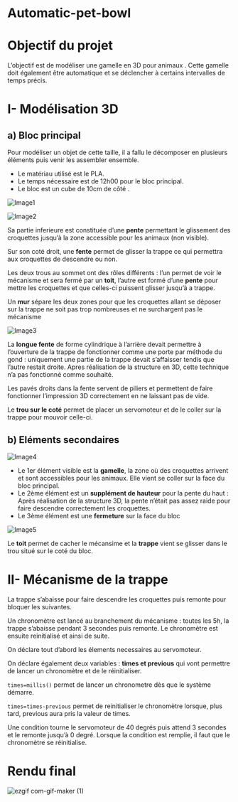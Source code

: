 # Automatic-pet-bowl

# **Objectif du projet**

L’objectif est de modéliser une gamelle en 3D pour animaux . Cette gamelle doit également être automatique et se déclencher à certains intervalles de temps précis.

# I- **Modélisation 3D**

## a) Bloc principal

Pour modéliser un objet de cette taille, il a fallu le décomposer en plusieurs éléments puis venir les assembler ensemble. 

- Le matériau utilisé est le PLA.
- Le temps nécessaire est de 12h00 pour le bloc principal.
- Le bloc est un cube de 10cm de côté .

![Image1](https://user-images.githubusercontent.com/92324336/139713631-d639aa89-8577-435a-a0ba-eaf5f5679d47.png)

![Image2](https://user-images.githubusercontent.com/92324336/139713645-4869f250-7662-4f96-969a-2aacf4df4efa.png)

Sa partie inferieure est constituée d’une **pente** permettant le glissement des croquettes jusqu’à la zone accessible pour les animaux (non visible).

Sur son coté droit, une **fente** permet de glisser la trappe ce qui permettra aux croquettes de descendre ou non.

Les deux trous au sommet ont des rôles différents : l’un permet de voir le mécanisme et sera fermé par un **toit**, l’autre est formé d’une **pente** pour mettre les croquettes et que celles-ci puissent glisser jusqu’à a trappe.

Un **mur** sépare les deux zones pour que les croquettes allant se déposer sur la trappe ne soit pas trop nombreuses et ne surchargent pas le mécanisme

![Image3](https://user-images.githubusercontent.com/92324336/139713659-ede1eb55-d2e8-4342-aa84-455c9b9d815b.png)


La **longue fente** de forme cylindrique à l’arrière devait permettre à l’ouverture de la trappe de fonctionner comme une porte par méthode du gond : uniquement une partie de la trappe devait s’affaisser tendis que l’autre restait droite. Apres réalisation de la structure en 3D, cette technique n’a pas fonctionné comme souhaité.

Les pavés droits dans la fente servent de piliers et permettent de faire fonctionner l’impression 3D correctement en ne laissant pas de vide.

Le **trou sur le coté** permet de placer un servomoteur et de le coller sur la trappe pour mouvoir celle-ci.

## b) Eléments secondaires

![Image4](https://user-images.githubusercontent.com/92324336/139713680-45be5f0c-636d-4fa2-a3ff-32e34b36fcdb.png)

- Le 1er élément visible est la **gamelle**, la zone où des croquettes arrivent et sont accessibles pour les animaux. Elle vient se coller sur la face du bloc principal.
- Le 2ème élément est un **supplément de hauteur** pour la pente du haut : Après réalisation de la structure 3D, la pente n’était pas assez raide pour faire descendre correctement les croquettes.
- Le 3ème élément est une **fermeture** sur la face du bloc

 ![Image5](https://user-images.githubusercontent.com/92324336/139713758-6466276e-53d2-4478-a894-20cac5c898fd.png)

Le **toit** permet de cacher le mécansime et la **trappe** vient se glisser dans le trou situé sur le coté du bloc. 

# II- **Mécanisme de la trappe**

La trappe s’abaisse pour faire descendre les croquettes puis remonte pour bloquer les suivantes.

Un chronomètre est lancé au branchement du mécanisme : toutes les 5h, la trappe s’abaisse pendant 3 secondes puis remonte. Le chronomètre est ensuite reinitialisé et ainsi de suite.

On déclare tout d’abord les élements necessaires au servomoteur.

On déclare également deux variables : **times et previous** qui vont permettre de lancer un chronomètre et de le réinitialiser.

`times=millis()` permet de lancer un chronometre dès que le système démarre.

`times=times-previous` permet de reinitialiser le chronomètre lorsque, plus tard, previous aura pris la valeur de times.

Une condition tourne le servomoteur de 40 degrés puis attend 3 secondes et le remonte jusqu’à 0 degré. Lorsque la condition est remplie, il faut que le chronomètre se réinitialise.

# Rendu final 

![ezgif com-gif-maker (1)](https://user-images.githubusercontent.com/92324336/139714917-4bc87b61-6a8e-4eb2-909e-73fd548a588d.gif)
